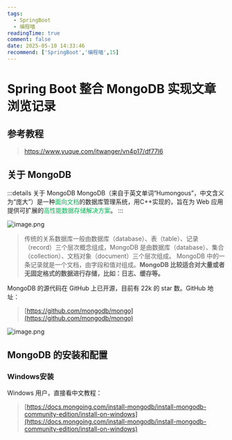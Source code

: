 ```yaml
---
tags:
  - SpringBoot
  - 编程喵
readingTime: true
comment: false
date: 2025-05-10 14:33:46
recommend: ['SpringBoot','编程喵',15]
---
```


# Spring Boot 整合 MongoDB 实现文章浏览记录

## 参考教程
> https://www.yuque.com/itwanger/vn4p17/df77l6


## 关于 MongoDB

:::details 关于 MongoDB
MongoDB（来自于英文单词“Humongous”，中文含义为“庞大”）是一种<font color="#00b050">面向文档</font>的数据库管理系统，用C++实现的，旨在为 Web 应用提供可扩展的<font color="#00b050">高性能数据存储解决方案</font>。
:::

![image.png](https://imgsbo.oss-cn-shanghai.aliyuncs.com/undefined20250510143443944.png)


>传统的关系数据库一般由数据库（database）、表（table）、记录（record）三个层次概念组成，MongoDB 是由数据库（database）、集合（collection）、文档对象（document）三个层次组成。
>MongoDB 中的一条记录就是一个文档，由字段和值对组成。**MongoDB 比较适合对大量或者无固定格式的数据进行存储，比如：日志、缓存等。**


MongoDB 的源代码在 GitHub 上已开源，目前有 22k 的 star 数。GitHub 地址：

>[https://github.com/mongodb/mongo](https://github.com/mongodb/mongo)


![image.png](https://imgsbo.oss-cn-shanghai.aliyuncs.com/undefined20250510143642881.png)

## MongoDB 的安装和配置

### Windows安装
Windows 用户，直接看中文教程：
>[https://docs.mongoing.com/install-mongodb/install-mongodb-community-edition/install-on-windows](https://docs.mongoing.com/install-mongodb/install-mongodb-community-edition/install-on-windows)

